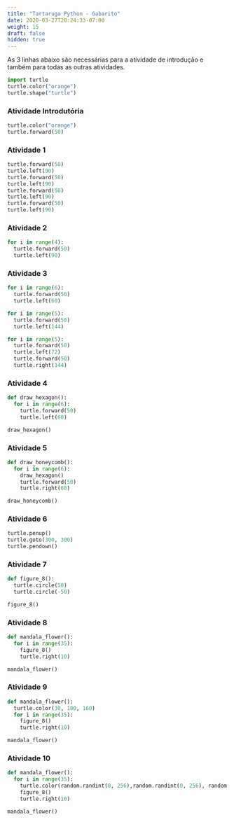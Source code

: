 ```yaml
---
title: "Tartaruga Python - Gabarito"
date: 2020-03-27T20:24:33-07:00
weight: 15
draft: false
hidden: true
---
```


As 3 linhas abaixo são necessárias para a atividade de introdução e também para todas as outras atividades.

```python
import turtle
turtle.color("orange")
turtle.shape("turtle")
```

### Atividade Introdutória

```python
turtle.color("orange")
turtle.forward(50)
```

### Atividade 1

```python
turtle.forward(50)
turtle.left(90)
turtle.forward(50)
turtle.left(90)
turtle.forward(50)
turtle.left(90)
turtle.forward(50)
turtle.left(90)
```

### Atividade 2

```python
for i in range(4):
  turtle.forward(50)
  turtle.left(90)
```

### Atividade 3

```python
for i in range(6):
  turtle.forward(50)
  turtle.left(60)
```

```python
for i in range(5):
  turtle.forward(50)
  turtle.left(144)
```

```python
for i in range(5):
  turtle.forward(50)
  turtle.left(72)
  turtle.forward(50)
  turtle.right(144)
```

### Atividade 4

```python
def draw_hexagon():
  for i in range(6):
    turtle.forward(50)
    turtle.left(60)

draw_hexagon()
```

### Atividade 5

```python
def draw_honeycomb():
  for i in range(6):
    draw_hexagon()
    turtle.forward(50)
    turtle.right(60)

draw_honeycomb()
```

### Atividade 6

```python
turtle.penup()
turtle.goto(300, 300)
turtle.pendown()
```

### Atividade 7

```python
def figure_8():
  turtle.circle(50)
  turtle.circle(-50)

figure_8()
```

### Atividade 8

```python
def mandala_flower():
  for i in range(35):
    figure_8()
    turtle.right(10)

mandala_flower()
```

### Atividade 9

```python
def mandala_flower():
  turtle.color(30, 100, 160)
  for i in range(35):
    figure_8()
    turtle.right(10)

mandala_flower()
```

### Atividade 10

```python
def mandala_flower():
  for i in range(35):
    turtle.color(random.randint(0, 256),random.randint(0, 256), random.randint(0, 256)) 
    figure_8()
    turtle.right(10)

mandala_flower()
```
